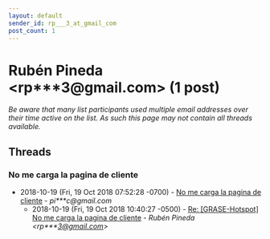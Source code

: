 ```yaml
---
layout: default
sender_id: rp___3_at_gmail_com
post_count: 1
---
```


# Rubén Pineda <rp***3<span>@</span>gmail.com> (1 post)

_Be aware that many list participants used multiple email addresses over their time active on the list. As such this page may not contain all threads available._

## Threads

### No me carga la pagina de cliente
+ 2018-10-19 (Fri, 19 Oct 2018 07:52:28 -0700) - [No me carga la pagina de cliente](/archive/2018/10/531014e10c1d74ed23f4ae88d8c6b74a03b669b8ab3decee740d36852f01f1e1) - _pi***c@gmail.com_
  + 2018-10-19 (Fri, 19 Oct 2018 10:40:27 -0500) - [Re: [GRASE-Hotspot] No me carga la pagina de cliente](/archive/2018/10/4d09bd87e63ad6b8132547baa671d27ccc0381a617917616d7707c913c03e874) - _Rubén Pineda \<rp***3@gmail.com\>_

